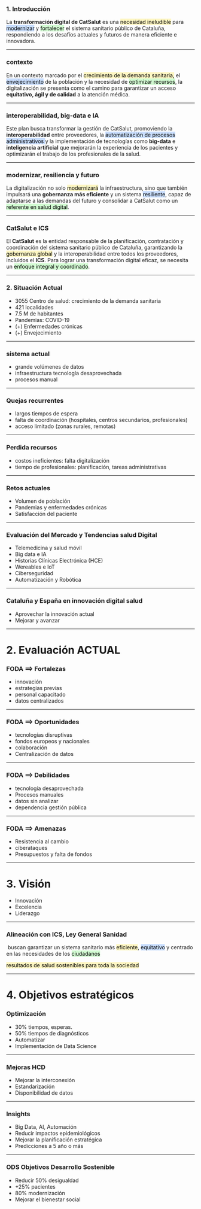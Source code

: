 ### 1. Introducción

La **transformación digital de CatSalut** es una <mark style="background: #FFF3A3A6;">necesidad ineludible</mark> para <mark style="background: #ADCCFFA6;">modernizar</mark> y <mark style="background: #BBFABBA6;">fortalecer</mark> el sistema sanitario público de Cataluña, respondiendo a los desafíos actuales y futuros de manera eficiente e innovadora. 

---
### contexto

En un contexto marcado por el <mark style="background: #FFF3A3A6;">crecimiento de la demanda sanitaria,</mark> el <mark style="background: #ADCCFFA6;">envejecimiento</mark> de la población y la necesidad de <mark style="background: #BBFABBA6;">optimizar recursos</mark>, la digitalización se presenta como el camino para garantizar un acceso **equitativo, ágil y de calidad** a la atención médica. 

---
### interoperabilidad, big-data e IA

Este plan busca transformar la gestión de CatSalut, promoviendo la **interoperabilidad** entre proveedores, la <mark style="background: #ADCCFFA6;">automatización de procesos administrativos </mark>y la implementación de tecnologías como **big-data** e **inteligencia artificial** que mejorarán la experiencia de los pacientes y optimizarán el trabajo de los profesionales de la salud. 

---
### modernizar, resiliencia y futuro

La digitalización no solo <mark style="background: #FFF3A3A6;">modernizará</mark> la infraestructura, sino que también impulsará una **gobernanza más eficiente** y un sistema <mark style="background: #ADCCFFA6;">resiliente</mark>, capaz de adaptarse a las demandas del futuro y consolidar a CatSalut como un <mark style="background: #BBFABBA6;">referente en salud digital</mark>.

---
### CatSalut e ICS

El **CatSalut** es la entidad responsable de la planificación, contratación y coordinación del sistema sanitario público de Cataluña, garantizando la <mark style="background: #FFF3A3A6;">gobernanza global</mark> y la interoperabilidad entre todos los proveedores, incluidos el **ICS**. Para lograr una transformación digital eficaz, se necesita un <mark style="background: #BBFABBA6;">enfoque integral y coordinado</mark>.

---
### 2. Situación Actual

 - 3055 Centro de salud: crecimiento de la demanda sanitaria
 - 421 localidades
 - 7.5 M de habitantes
- Pandemias: COVID-19
-  (+) Enfermedades crónicas
-  (+) Envejecimiento

---

### sistema actual

- grande volúmenes de datos
- infraestructura tecnología desaprovechada
- procesos manual

---

### Quejas recurrentes

 - largos tiempos de espera
 - falta de coordinación (hospitales, centros secundarios, profesionales)
 - acceso limitado (zonas rurales, remotas)

---

### Perdida recursos

- costos ineficientes: falta digitalización
- tiempo de profesionales: planificación, tareas administrativas

---

### Retos actuales

 - Volumen de población
 - Pandemias y enfermedades crónicas
 - Satisfacción del paciente

---

### Evaluación del Mercado y Tendencias salud Digital

- Telemedicina y salud móvil
- Big data e IA
- Historias Clínicas Electrónica (HCE)
- Wereables e IoT
- Ciberseguridad
- Automatización y Robótica

---

### Cataluña y España en innovación digital salud

- Aprovechar la innovación actual
- Mejorar y avanzar

---

# 2. Evaluación ACTUAL

### FODA ==> Fortalezas

- innovación
- estrategias previas
- personal capacitado
- datos centralizados

---

### FODA ==> Oportunidades

- tecnologías disruptivas
- fondos europeos y nacionales
- colaboración
- Centralización de datos

---

### FODA ==> Debilidades

 - tecnología desaprovechada
 - Procesos manuales
 - datos sin analizar
 - dependencia gestión pública

---

### FODA ==> Amenazas

 - Resistencia al cambio
 - ciberataques
 - Presupuestos y falta de fondos

---

# 3. Visión

- Innovación
- Excelencia
- Liderazgo

---

### Alineación con ICS, Ley General Sanidad

 buscan garantizar un sistema sanitario más <mark style="background: #FFF3A3A6;">eficiente</mark>, <mark style="background: #ADCCFFA6;">equitativo</mark> y centrado en las necesidades de los <mark style="background: #BBFABBA6;">ciudadanos</mark>

<mark style="background: #FFF3A3A6;">resultados de salud sostenibles para toda la sociedad</mark>

---

# 4. Objetivos estratégicos

### Optimización

- 30% tiempos, esperas.
- 50% tiempos de diagnósticos
 - Automatizar
 - Implementación de Data Science

---

### Mejoras HCD

 - Mejorar la interconexión
 - Estandarización
 - Disponibilidad de datos

---

### Insights

 - Big Data, AI, Automación
 - Reducir impactos epidemiológicos
 - Mejorar la planificación estratégica
 - Predicciones a 5 año o más

---

### ODS Objetivos Desarrollo Sostenible

-  Reducir 50% desigualdad
- +25% pacientes
- 80% modernización
- Mejorar el bienestar social



